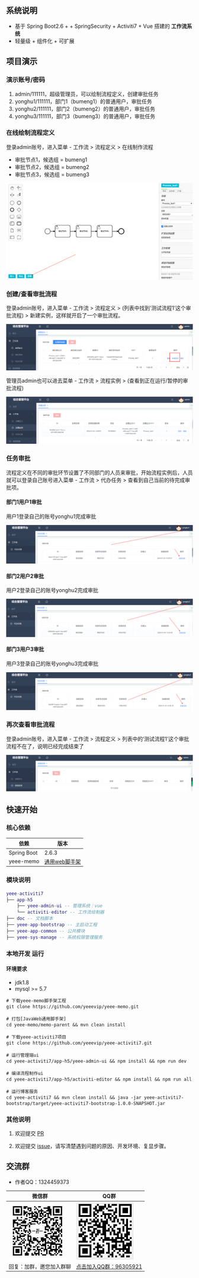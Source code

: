 
## 系统说明

- 基于 Spring Boot2.6 + + SpringSecurity + Activiti7 + Vue 搭建的 **工作流系统**
- 轻量级 + 组件化 + 可扩展

## 项目演示

### 演示账号/密码

1. admin/111111，超级管理员，可以绘制流程定义，创建审批任务
2. yonghu1/111111，部门1（bumeng1）的普通用户，审批任务
3. yonghu2/111111，部门2（bumeng2）的普通用户，审批任务
4. yonghu3/111111，部门3（bumeng3）的普通用户，审批任务

### 在线绘制流程定义

登录admin账号，进入菜单 - 工作流 > 流程定义 > 在线制作流程

- 审批节点1，候选组 = bumeng1
- 审批节点2，候选组 = bumeng2
- 审批节点3，候选组 = bumeng3

![](doc/activiti7/images/act-editor1.png)

### 创建/查看审批流程

登录admin账号，进入菜单 - 工作流 > 流程定义 > (列表中找到‘测试流程1’这个审批流程) > 新建实例，这样就开启了一个审批流程。

![](doc/activiti7/images/act-manage1.png)

管理员admin也可以进去菜单 - 工作流 > 流程实例 > (查看到正在运行/暂停的审批流程)

![](doc/activiti7/images/act-manage2.png)

### 任务审批

流程定义在不同的审批环节设置了不同部门的人员来审批，开始流程实例后，人员就可以登录自己账号进入菜单 - 工作流 > 代办任务 > 查看到自己当前的待完成审批项。

#### 部门1用户1审批

用户1登录自己的账号yonghu1完成审批

![](doc/activiti7/images/act-manage3.png)

#### 部门2用户2审批

用户2登录自己的账号yonghu2完成审批

![](doc/activiti7/images/act-manage4.png)

#### 部门3用户3审批

用户3登录自己的账号yonghu3完成审批

![](doc/activiti7/images/act-manage5.png)

### 再次查看审批流程

登录admin账号，进入菜单 - 工作流 > 流程定义 > 列表中的‘测试流程1’这个审批流程不在了，说明已经完成结束了

![](doc/activiti7/images/act-manage6.png)

## 快速开始

### 核心依赖

| 依赖                          | 版本                                                   |
|-----------------------------|------------------------------------------------------|
| Spring Boot                 | 2.6.3                                                |
| yeee-memo                   | [通用web脚手架](https://gitee.com/yeeevip/yeee-memo.git) |

### 模块说明

```lua
yeee-activiti7
├── app-h5
    ├── yeee-admin-ui -- 管理系统｜vue
    └── activiti-editor -- 工作流绘制器
├── doc -- 文档脚本
├── yeee-app-bootstrap -- 主启动工程
├── yeee-app-common -- 公共模块
├── yeee-sys-manage -- 系统权限管理服务
```

### 本地开发 运行

#### 环境要求

- jdk1.8
- mysql >= 5.7

```
# 下载yeee-memo脚手架工程
git clone https://github.com/yeeevip/yeee-memo.git

# 打包[JavaWeb通用脚手架]
cd yeee-memo/memo-parent && mvn clean install

# 下载yeee-activiti7项目
git clone https://github.com/yeeevip/yeee-activiti7.git

# 运行管理端ui
cd yeee-activiti7/app-h5/yeee-admin-ui && npm install && npm run dev

# 编译流程制作ui
cd yeee-activiti7/app-h5/activiti-editor && npm install && npm run all

# 运行博客服务
cd yeee-activiti7 && mvn clean install && java -jar yeee-activiti7-bootstrap/target/yeee-activiti7-bootstrap-1.0.0-SNAPSHOT.jar
```

### 其他说明

1. 欢迎提交 [PR](https://www.yeee.vip)

2. 欢迎提交 [issue](https://gitee.com/yeeevip/yeee-blog/issues)，请写清楚遇到问题的原因、开发环境、复显步骤。

## 交流群

- 作者QQ：1324459373

| 微信群                             | QQ群                                                                           |
|---------------------------------|-------------------------------------------------------------------------------|
| ![作者微信](doc/yeee/images/yeee_wp.jpg) | ![](doc/yeee/images/yeee-memo-qq.jpg)                                              |
| 回复：加群，邀您加入群聊                    | <a href="https://qm.qq.com/q/oLSCm1Ksjm" target="_blank">点击加入QQ群：96305921</a> |

